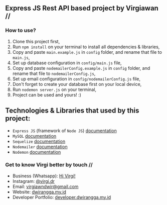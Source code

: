 ## Express JS Rest API based project by Virgiawan //

### How to use?
1. Clone this project first,
2. Run `npm install` on your terminal to install all dependencies & libraries,
3. Copy and paste `main.example.js` in `config` folder, and rename that file to `main.js`,
4. Set up database configuration in `config/main.js` file,
5. Copy and paste `nodemailerConfig.example.js` in `config` folder, and rename that file to `nodemailerConfig.js`,
6. Set up email configuration in `config/nodemailerConfig.js` file,
7. Don't forget to create your database first on your local device,
8. Run `nodemon server.js` on your terminal,
9. Project can be used and yours! :)

## Technologies & Libraries that used by this project:
- `Express JS` (framework of `Node JS`) [documentation](https://expressjs.com/)
- `MySQL` [documentation](https://www.npmjs.com/package/mysql2)
- `Sequelize` [documentation](https://sequelize.org/)
- `Nodemailer` [documentation](https://www.nodemailer.com/)
- `Nodemon` [documentation](https://www.npmjs.com/package/nodemon)

### Get to know Virgi better by touch //
- Business (Whatsapp): [Hi Virgi!](https://wa.me/6285283868663?text=Hi%2C%20Virgi.%20I%20have%20an%20idea%20to%20build%20a%20business!)
- Instagram: [@virgi.dr](https://www.instagram.com/virgi.dr/)
- Email: [virgiawndwir@gmail.com](mailto:virgiawndwir@gmail.com)
- Website: [dwirangga.my.id](https://www.dwirangga.my.id)
- Developer Portfolio: [developer.dwirangga.my.id](https://www.developer.dwirangga.my.id)
